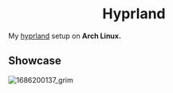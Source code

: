 <h1 dir="auto" align="center">Hyprland</h1>

<p>My <a href="https://www.hyprland.org">hyprland</a> setup on <b>Arch Linux.</b></p>

<h2>Showcase</h2>

![1686200137_grim](https://github.com/zootedb0t/hyprland/assets/62596687/0e393667-dd6b-40d8-9f12-d322222cebf6)
